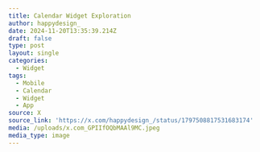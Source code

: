 ```yaml
---
title: Calendar Widget Exploration
author: happydesign_
date: 2024-11-20T13:35:39.214Z
draft: false
type: post
layout: single
categories:
  - Widget
tags:
  - Mobile
  - Calendar
  - Widget
  - App
source: X
source_link: 'https://x.com/happydesign_/status/1797508817531683174'
media: /uploads/x.com_GPIIfOQbMAAl9MC.jpeg
media_type: image
---
```


